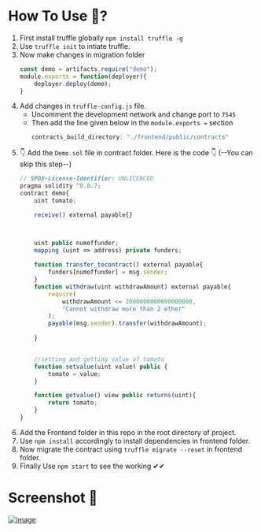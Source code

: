 # **How To Use 🤔?**
1. First install truffle globally `npm install truffle -g`
1. Use `truffle init` to intiate truffle.
1. Now make changes in migration folder
    ```js
    const demo = artifacts.require("demo");     
    module.exports = function(deployer){
        deployer.deploy(demo);              
    }
    ```
1. Add changes in `truffle-config.js` file.
    - Uncomment the development network and change port to `7545`
    - Then add the line given below in the `module.exports =` section
        ```js
        contracts_build_directory: "./frontend/public/contracts"
        ```
1. 👇 Add the `Demo.sol` file in contract folder. Here is the code 👇       (--You can skip this step--)
    ```js
    // SPDX-License-Identifier: UNLICENCED
    pragma solidity ^0.8.7;
    contract demo{
        uint tomato;

        receive() external payable{}



        uint public numoffunder;    
        mapping (uint => address) private funders;
        
        function transfer_tocontract() external payable{
            funders[numoffunder] = msg.sender;
        }
        function withdraw(uint withdrawAmount) external payable{
            require(
                withdrawAmount <= 2000000000000000000,
                "Cannot withdraw more than 2 ether"
            );
            payable(msg.sender).transfer(withdrawAmount);
            
        }


        //setting and getting value of tomato
        function setvalue(uint value) public {
            tomato = value;
        }

        function getvalue() view public returns(uint){
            return tomato;
        }
    }   
    ```
1. Add the Frontend folder in this repo in the root directory of project.
1. Use `npm install` accordingly to install dependencies in frontend folder.
1. Now migrate the contract using `truffle migrate --reset` in frontend folder.
1. Finally Use `npm start` to see the working ✔✔


# **Screenshot** 👀
<a href="https://ibb.co/VT9zSb3"><img src="https://i.ibb.co/BB3QZvw/image.png" alt="image" border="0" /></a>